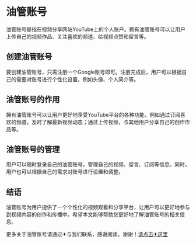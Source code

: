 # 油管账号

油管账号是指在视频分享网站YouTube上的个人账户。拥有油管账号可以让用户上传自己的视频作品、关注喜欢的频道、给视频点赞和留言等。

## 创建油管账号

要创建油管账号，只需注册一个Google账号即可。注册完成后，用户可以根据自己的需要对账号进行个性化设置，例如头像、个人简介等。

## 油管账号的作用

拥有油管账号可以让用户更好地享受YouTube平台的各种功能，例如通过订阅喜欢的频道，及时了解最新视频动态；通过上传视频，与其他用户分享自己的创作作品等。

## 油管账号的管理

用户可以随时登录自己的油管账号，管理自己的视频、留言、订阅等信息。同时，用户也可以根据自己的需求对账号进行设置和调整。

## 结语

油管账号为用户提供了一个个性化的视频观看和分享平台，让用户可以更好地参与到视频内容的创作和传播中。希望本文能够帮助您更好地了解油管账号的相关信息。

更多关于油管账号请通过✈与我们联系，感谢阅读，谢谢！[请点击✈这里](https://t.me/pt99bot)